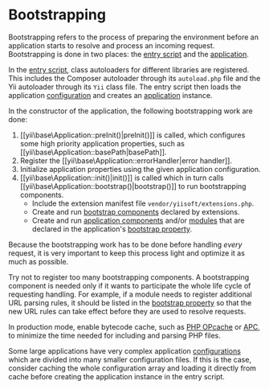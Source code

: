 Bootstrapping
=============

Bootstrapping refers to the process of preparing the environment before an application starts
to resolve and process an incoming request. Bootstrapping is done in two places:
the [entry script](structure-entry-scripts.md) and the [application](structure-applications.md).

In the [entry script](structure-entry-scripts.md), class autoloaders for different libraries are
registered. This includes the Composer autoloader through its `autoload.php` file and the Yii
autoloader through its `Yii` class file. The entry script then loads the application
[configuration](concept-configurations.md) and creates an [application](structure-applications.md) instance.

In the constructor of the application, the following bootstrapping work are done:

1. [[yii\base\Application::preInit()|preInit()]] is called, which configures some high priority
   application properties, such as [[yii\base\Application::basePath|basePath]].
2. Register the [[yii\base\Application::errorHandler|error handler]].
3. Initialize application properties using the given application configuration.
4. [[yii\base\Application::init()|init()]] is called which in turn calls
   [[yii\base\Application::bootstrap()|bootstrap()]] to run bootstrapping components.
   - Include the extension manifest file `vendor/yiisoft/extensions.php`.
   - Create and run [bootstrap components](structure-extensions.md#bootstrapping-classes)
     declared by extensions.
   - Create and run [application components](structure-application-components.md) and/or
     [modules](structure-modules.md) that are declared in the application's
     [bootstrap property](structure-applications.md#bootstrap).

Because the bootstrapping work has to be done before handling *every* request, it is very important
to keep this process light and optimize it as much as possible.

Try not to register too many bootstrapping components. A bootstrapping component is needed only
if it wants to participate the whole life cycle of requesting handling. For example, if a module
needs to register additional URL parsing rules, it should be listed in the
[bootstrap property](structure-applications.md#bootstrap) so that the new URL rules can take effect
before they are used to resolve requests.

In production mode, enable bytecode cache, such as [PHP OPcache] or [APC], to minimize the time needed for including
and parsing PHP files.

[PHP OPcache]: http://php.net/manual/en/intro.opcache.php
[APC]: http://php.net/manual/en/book.apc.php

Some large applications have very complex application [configurations](concept-configurations.md)
which are divided into many smaller configuration files. If this is the case, consider caching
the whole configuration array and loading it directly from cache before creating the application instance
in the entry script.
